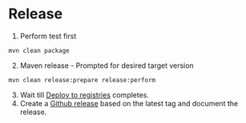 # Release

1. Perform test first
```shell
mvn clean package
```
2. Maven release - Prompted for desired target version
```shell
mvn clean release:prepare release:perform
```
3. Wait till [Deploy to registries](https://github.com/websitecd/operator/actions?query=workflow%3A%22Deploy+to+Registries%22) completes.
4. Create a [Github release](https://github.com/websitecd/operator/releases) based on the latest tag and document the release.
